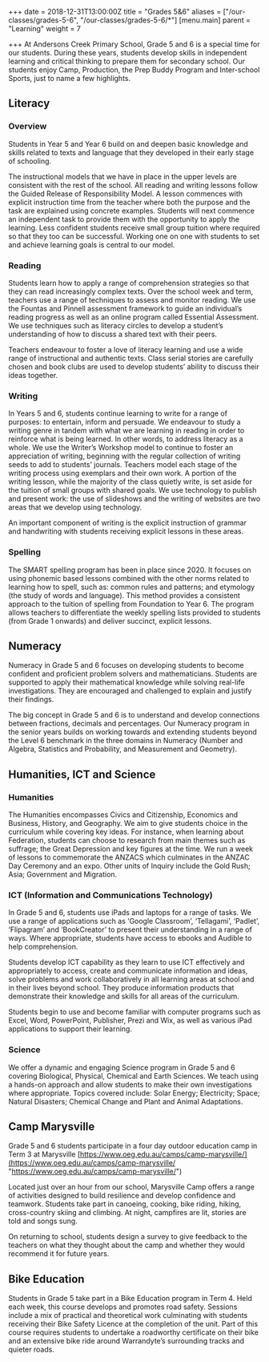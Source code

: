 +++
date = 2018-12-31T13:00:00Z
title = "Grades 5&6"
aliases = ["/our-classes/grades-5-6", "/our-classes/grades-5-6/*"]
[menu.main]
parent = "Learning"
weight = 7

+++
At Andersons Creek Primary School, Grade 5 and 6 is a special time for our students. During these years, students develop skills in independent learning and critical thinking to prepare them for secondary school. Our students enjoy Camp, Production, the Prep Buddy Program and Inter-school Sports, just to name a few highlights.

## **Literacy**

### **Overview**

Students in Year 5 and Year 6 build on and deepen basic knowledge and skills related to texts and language that they developed in their early stage of schooling.

The instructional models that we have in place in the upper levels are consistent with the rest of the school. All reading and writing lessons follow the Guided Release of Responsibility Model. A lesson commences with explicit instruction time from the teacher where both the purpose and the task are explained using concrete examples. Students will next commence an independent task to provide them with the opportunity to apply the learning. Less confident students receive small group tuition where required so that they too can be successful. Working one on one with students to set and achieve learning goals is central to our model.

### **Reading**

Students learn how to apply a range of comprehension strategies so that they can read increasingly complex texts. Over the school week and term, teachers use a range of techniques to assess and monitor reading. We use the Fountas and Pinnell assessment framework to guide an individual’s reading progress as well as an online program called Essential Assessment. We use techniques such as literacy circles to develop a student’s understanding of how to discuss a shared text with their peers.

Teachers endeavour to foster a love of literacy learning and use a wide range of instructional and authentic texts. Class serial stories are carefully chosen and book clubs are used to develop students’ ability to discuss their ideas together.

### **Writing**

In Years 5 and 6, students continue learning to write for a range of purposes: to entertain, inform and persuade. We endeavour to study a writing genre in tandem with what we are learning in reading in order to reinforce what is being learned. In other words, to address literacy as a whole. We use the Writer’s Workshop model to continue to foster an appreciation of writing, beginning with the regular collection of writing seeds to add to students’ journals. Teachers model each stage of the writing process using exemplars and their own work. A portion of the writing lesson, while the majority of the class quietly write, is set aside for the tuition of small groups with shared goals. We use technology to publish and present work: the use of slideshows and the writing of websites are two areas that we develop using technology.

An important component of writing is the explicit instruction of grammar and handwriting with students receiving explicit lessons in these areas.

### **Spelling**

The SMART spelling program has been in place since 2020. It focuses on using phonemic based lessons combined with the other norms related to learning how to spell, such as: common rules and patterns; and etymology (the study of words and language). This method provides a consistent approach to the tuition of spelling from Foundation to Year 6. The program allows teachers to differentiate the weekly spelling lists provided to students (from Grade 1 onwards) and deliver succinct, explicit lessons.

## Numeracy

Numeracy in Grade 5 and 6 focuses on developing students to become confident and proficient problem solvers and mathematicians. Students are supported to apply their mathematical knowledge while solving real-life investigations. They are encouraged and challenged to explain and justify their findings.

The big concept in Grade 5 and 6 is to understand and develop connections between fractions, decimals and percentages. Our Numeracy program in the senior years builds on working towards and extending students beyond the Level 6 benchmark in the three domains in Numeracy (Number and Algebra, Statistics and Probability, and Measurement and Geometry).

## **Humanities, ICT and Science**

### **Humanities**

The Humanities encompasses Civics and Citizenship, Economics and Business, History, and Geography. We aim to give students choice in the curriculum while covering key ideas. For instance, when learning about Federation, students can choose to research from main themes such as suffrage; the Great Depression and key figures at the time. We run a week of lessons to commemorate the ANZACS which culminates in the ANZAC Day Ceremony and an expo. Other units of Inquiry include the Gold Rush; Asia; Government and Migration.

### **ICT (Information and Communications Technology)**

In Grade 5 and 6, students use iPads and laptops for a range of tasks. We use a range of applications such as ‘Google Classroom’, ‘Tellagami’, ‘Padlet’, ‘Flipagram’ and ‘BookCreator’ to present their understanding in a range of ways. Where appropriate, students have access to ebooks and Audible to help comprehension.

Students develop ICT capability as they learn to use ICT effectively and appropriately to access, create and communicate information and ideas, solve problems and work collaboratively in all learning areas at school and in their lives beyond school. They produce information products that demonstrate their knowledge and skills for all areas of the curriculum.

Students begin to use and become familiar with computer programs such as Excel, Word, PowerPoint, Publisher, Prezi and Wix, as well as various iPad applications to support their learning.

### **Science**

We offer a dynamic and engaging Science program in Grade 5 and 6 covering Biological, Physical, Chemical and Earth Sciences. We teach using a hands-on approach and allow students to make their own investigations where appropriate. Topics covered include: Solar Energy; Electricity; Space; Natural Disasters; Chemical Change and Plant and Animal Adaptations.

## **Camp Marysville**

Grade 5 and 6 students participate in a four day outdoor education camp in Term 3 at Marysville [https://www.oeg.edu.au/camps/camp-marysville/](https://www.oeg.edu.au/camps/camp-marysville/ "https://www.oeg.edu.au/camps/camp-marysville/")

Located just over an hour from our school, Marysville Camp offers a range of activities designed to build resilience and develop confidence and teamwork. Students take part in canoeing, cooking, bike riding, hiking, cross-country skiing and climbing. At night, campfires are lit, stories are told and songs sung.

On returning to school, students design a survey to give feedback to the teachers on what they thought about the camp and whether they would recommend it for future years.

## **Bike Education**

Students in Grade 5 take part in a Bike Education program in Term 4. Held each week, this course develops and promotes road safety. Sessions include a mix of practical and theoretical work culminating with students receiving their Bike Safety Licence at the completion of the unit. Part of this course requires students to undertake a roadworthy certificate on their bike and an extensive bike ride around Warrandyte’s surrounding tracks and quieter roads.
